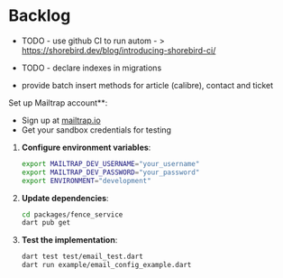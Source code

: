 # Backlog

- TODO - use github CI to run autom - > https://shorebird.dev/blog/introducing-shorebird-ci/
- TODO - declare indexes in migrations


- provide batch insert methods for article (calibre), contact and ticket


Set up Mailtrap account**:
   - Sign up at [mailtrap.io](https://mailtrap.io)
   - Get your sandbox credentials for testing

1. **Configure environment variables**:
   ```bash
   export MAILTRAP_DEV_USERNAME="your_username"
   export MAILTRAP_DEV_PASSWORD="your_password"
   export ENVIRONMENT="development"
   ```

2. **Update dependencies**:
   ```bash
   cd packages/fence_service
   dart pub get
   ```

3. **Test the implementation**:
   ```bash
   dart test test/email_test.dart
   dart run example/email_config_example.dart

